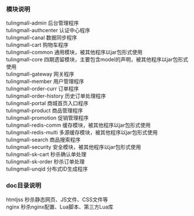 ### 模块说明
tulingmall-admin 后台管理程序  
tulingmall-authcenter 认证中心程序  
tulingmall-canal 数据同步程序  
tulingmall-cart 购物车程序  
tulingmall-common 通用模块，被其他程序以jar包形式使用  
tulingmall-core 四期遗留模块，主要包含model的声明，被其他程序以jar包形式使用   
tulingmall-gateway 网关程序  
tulingmall-member 用户管理程序  
tulingmall-order-curr 订单程序  
tulingmall-order-history 历史订单处理程序  
tulingmall-portal 商城首页入口程序  
tulingmall-product 商品管理程序  
tulingmall-promotion 促销管理程序  
tulingmall-redis-comm 缓存模块，被其他程序以jar包形式使用  
tulingmall-redis-multi 多源缓存模块，被其他程序以jar包形式使用  
tulingmall-search 商品搜索程序  
tulingmall-security 安全模块，被其他程序以jar包形式使用  
tulingmall-sk-cart 秒杀确认单处理  
tulingmall-sk-order 秒杀订单处理  
tulingmall-unqid 分布式ID生成程序  
### doc目录说明
htmljss 秒杀静态网页、JS文件、CSS文件等  
nginx 秒杀nginx配置、Lua脚本、第三方Lua库